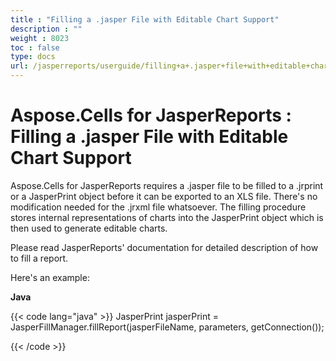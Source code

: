 ```yaml
---
title : "Filling a .jasper File with Editable Chart Support" 
description : "" 
weight : 8023 
toc : false
type: docs
url: /jasperreports/userguide/filling+a+.jasper+file+with+editable+chart+support/
---
```


# Aspose.Cells for JasperReports : Filling a .jasper File with Editable Chart Support


Aspose.Cells for JasperReports requires a .jasper file to be filled to a .jrprint or a JasperPrint object before it can be exported to an XLS file. There's no modification needed for the .jrxml file whatsoever. The filling procedure stores internal representations of charts into the JasperPrint object which is then used to generate editable charts.

Please read JasperReports' documentation for detailed description of how to fill a report.

Here's an example:

**Java**

{{< code lang="java" >}}
JasperPrint jasperPrint = JasperFillManager.fillReport(jasperFileName, parameters, getConnection());
 
{{< /code >}}

